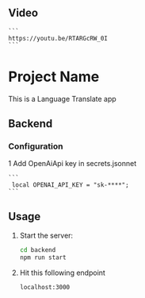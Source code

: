 ## Video

    ```
    https://youtu.be/RTARGcRW_0I
    ```

# Project Name

This is a Language Translate app

## Backend

### Configuration

1 Add OpenAiApi key in secrets.jsonnet

    ```
     local OPENAI_API_KEY = "sk-****";
    ```

## Usage

1. Start the server:

    ```bash
    cd backend
    npm run start
    ```

2. Hit this following endpoint

    ```bash
    localhost:3000
    ```
